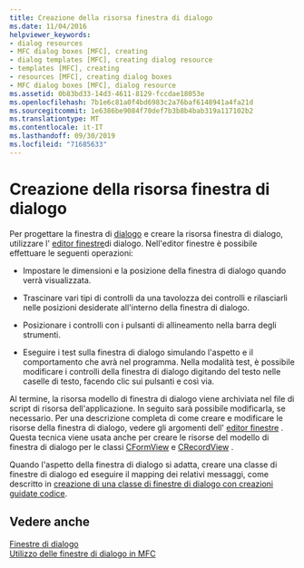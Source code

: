 ```yaml
---
title: Creazione della risorsa finestra di dialogo
ms.date: 11/04/2016
helpviewer_keywords:
- dialog resources
- MFC dialog boxes [MFC], creating
- dialog templates [MFC], creating dialog resource
- templates [MFC], creating
- resources [MFC], creating dialog boxes
- MFC dialog boxes [MFC], dialog resource
ms.assetid: 0b83bd33-14d3-4611-8129-fccdae18053e
ms.openlocfilehash: 7b1e6c81a0f4bd6983c2a76baf6148941a4fa21d
ms.sourcegitcommit: 1e6386be9084f70def7b3b8b4bab319a117102b2
ms.translationtype: MT
ms.contentlocale: it-IT
ms.lasthandoff: 09/30/2019
ms.locfileid: "71685633"
---
```

# <a name="creating-the-dialog-resource"></a>Creazione della risorsa finestra di dialogo

Per progettare la finestra di [dialogo](../mfc/dialog-boxes.md) e creare la risorsa finestra di dialogo, utilizzare l' [editor finestre](../windows/dialog-editor.md)di dialogo. Nell'editor finestre è possibile effettuare le seguenti operazioni:

- Impostare le dimensioni e la posizione della finestra di dialogo quando verrà visualizzata.

- Trascinare vari tipi di controlli da una tavolozza dei controlli e rilasciarli nelle posizioni desiderate all'interno della finestra di dialogo.

- Posizionare i controlli con i pulsanti di allineamento nella barra degli strumenti.

- Eseguire i test sulla finestra di dialogo simulando l'aspetto e il comportamento che avrà nel programma. Nella modalità test, è possibile modificare i controlli della finestra di dialogo digitando del testo nelle caselle di testo, facendo clic sui pulsanti e così via.

Al termine, la risorsa modello di finestra di dialogo viene archiviata nel file di script di risorsa dell'applicazione. In seguito sarà possibile modificarla, se necessario. Per una descrizione completa di come creare e modificare le risorse della finestra di dialogo, vedere gli argomenti dell' [editor finestre](../windows/dialog-editor.md) . Questa tecnica viene usata anche per creare le risorse del modello di finestra di dialogo per le classi [CFormView](../mfc/reference/cformview-class.md) e [CRecordView](../mfc/reference/crecordview-class.md) .

Quando l'aspetto della finestra di dialogo si adatta, creare una classe di finestre di dialogo ed eseguire il mapping dei relativi messaggi, come descritto in [creazione di una classe di finestre di dialogo con creazioni guidate codice](../mfc/creating-a-dialog-class-with-code-wizards.md).

## <a name="see-also"></a>Vedere anche

[Finestre di dialogo](../mfc/dialog-boxes.md)<br/>
[Utilizzo delle finestre di dialogo in MFC](../mfc/life-cycle-of-a-dialog-box.md)

